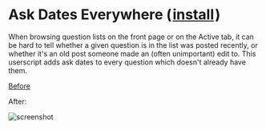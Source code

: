 # Ask Dates Everywhere (&#8202;[install](https://github.com/CertainPerformance/Stack-Exchange-Userscripts/raw/master/Ask-Dates-Everywhere/dist/StackAskDatesEverywhere.user.js)&#8202;)

When browsing question lists on the front page or on the Active tab, it can be hard to tell whether a given question is in the list was posted recently, or whether it's an old post someone made an (often unimportant) edit to. This userscript adds ask dates to every question which doesn't already have them.

[Before](https://github.com/CertainPerformance/Stack-Exchange-Userscripts/raw/master/Ask-Dates-Everywhere/before.png)

After:

![screenshot](https://raw.githubusercontent.com/CertainPerformance/Stack-Exchange-Userscripts/master/Ask-Dates-Everywhere/after.png)
